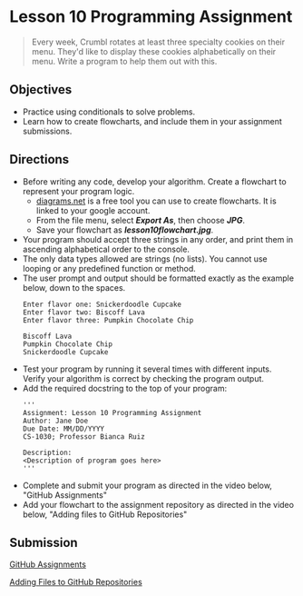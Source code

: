 # Lesson 10 Programming Assignment

> Every week, Crumbl rotates at least three specialty cookies on their menu. They'd like to display these cookies alphabetically on their menu. Write a program to help them out with this.

## Objectives
- Practice using conditionals to solve problems.
- Learn how to create flowcharts, and include them in your assignment submissions.

## Directions
- Before writing any code, develop your algorithm. Create a flowchart to represent your program logic.
    - [diagrams.net](https://app.diagrams.net/) is a free tool you can use to create flowcharts. It is linked to your google account.
    - From the file menu, select ***Export As***, then choose ***JPG***.
    - Save your flowchart as ***lesson10flowchart.jpg***.
- Your program should accept three strings in any order, and print them in ascending alphabetical order to the console. 
- The only data types allowed are strings (no lists). You cannot use looping or any predefined function or method.
- The user prompt and output should be formatted exactly as the example below, down to the spaces.
  ```
  Enter flavor one: Snickerdoodle Cupcake
  Enter flavor two: Biscoff Lava
  Enter flavor three: Pumpkin Chocolate Chip

  Biscoff Lava
  Pumpkin Chocolate Chip
  Snickerdoodle Cupcake
  ```
- Test your program by running it several times with different inputs. Verify your algorithm is correct by checking the program output.
- Add the required docstring to the top of your program:
  ```
  '''
  Assignment: Lesson 10 Programming Assignment
  Author: Jane Doe
  Due Date: MM/DD/YYYY
  CS-1030; Professor Bianca Ruiz

  Description:
  <Description of program goes here>
  '''
  ```
- Complete and submit your program as directed in the video below, "GitHub Assignments"
- Add your flowchart to the assignment repository as directed in the video below, "Adding files to GitHub Repositories"
## Submission
[GitHub Assignments](https://web.microsoftstream.com/video/bb782956-759f-4ec6-9575-373df60b14c8)

[Adding Files to GitHub Repositories](https://web.microsoftstream.com/video/ba2567f6-8c94-4767-8143-e8e3d67d4804)
